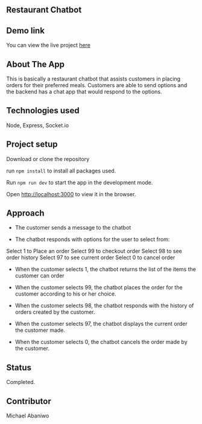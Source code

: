 ## Restaurant Chatbot

## Demo link

You can view the live project [here](https://michael-abaniwo-lendsqr-fe-test.netlify.app/)

## About The App

This is basically a restaurant chatbot that assists customers in placing orders for their preferred meals. Customers are able to send options and the backend has a chat app that would respond to the options. 

## Technologies used

Node, Express, Socket.io

## Project setup

Download or clone the repository

run `npm install` to install all packages used.

Run `npm run dev` to start the app in the development mode.

Open [http://localhost:3000](http://localhost:3000) to view it in the browser.

## Approach

- The customer sends a message to the chatbot

- The chatbot responds with options for the user to select from:

Select 1 to Place an order
Select 99 to checkout order
Select 98 to see order history
Select 97 to see current order
Select 0 to cancel order

- When the customer selects 1, the chatbot returns the list of the items the customer can order

- When the customer selects 99, the chatbot places the order for the customer according to his or her choice.

- When the customer selects 98, the chatbot responds with the history of orders created by the customer.

- When the customer selects 97, the chatbot displays the current order the customer made.

- When the customer selects 0, the chatbot cancels the order made by the customer.

## Status

Completed.

## Contributor

Michael Abaniwo
